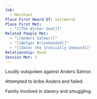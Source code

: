 ```yaml
---
Job:
  - Merchant
Place First Heard Of: Saltmarsh
Place First Met:
  - "[[The Wicker Goat]]"
Related People Met:
  - "[[Anders Salmor]]"
  - "[[Welgar Brinehanded]]"
  - "[[Xolec the Ironically Unbound]]"
Relationship: Dead
Session Met: 2
---
```

Loudly outspoken against Anders Salmor.

Attempted to bribe Anders and failed.

Family involved in slavery and smuggling.